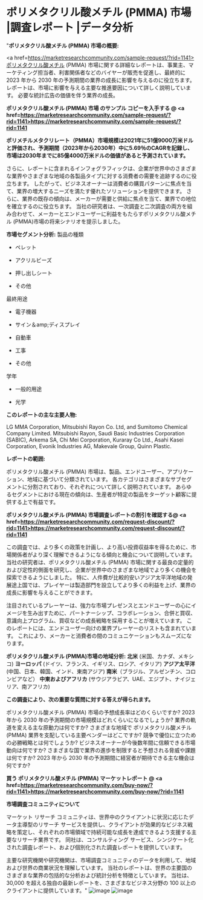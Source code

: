 # ポリメタクリル酸メチル (PMMA) 市場 |調査レポート  |データ分析
"<strong>ポリメタクリル酸メチル (PMMA) 市場の概要:</strong>

<a href=https://marketresearchcommunity.com/sample-request/?rid=1141>ポリメタクリル酸メチル (PMMA)</a> 市場に関する詳細なレポートは、事業主、マーケティング担当者、利害関係者などのバイヤーが販売を促進し、最終的に 2023 年から 2030 年の予測期間の業界の成長に影響を与えるのに役立ちます。レポートは、市場に影響を与える主要な推進要因について詳しく説明しています。 必要な統計広告の価値を伴う業界の成長。

<strong>ポリメタクリル酸メチル (PMMA) 市場 のサンプル コピーを入手する @ <a href=https://marketresearchcommunity.com/sample-request/?rid=1141>https://marketresearchcommunity.com/sample-request/?rid=1141</a></strong>

<strong>ポリメチルメタクリレート（PMMA）市場規模は2021年に51億9000万米ドルと評価され、予測期間（2023年から2030年）中に5.69％のCAGRを記録し、市場は2030年までに85億4000万米ドルの価値があると予測されています。</strong>

さらに、レポートに含まれるインフォグラフィックは、企業が世界中のさまざまな業界やさまざまな地域の各製品タイプに対する消費者の需要を追跡するのに役立ちます。 したがって、ビジネスオーナーは消費者の購買パターンに焦点を当て、業界の増大するニーズを満たす優れたソリューションを提供できます。 さらに、業界の既存の傾向は、メーカーが需要と供給に焦点を当て、業界での地位を確立するのに役立ちます。 当社の研究者は、一次調査と二次調査の両方を組み合わせて、メーカーとエンドユーザーに利益をもたらすポリメタクリル酸メチル (PMMA)市場の将来シナリオを提示しました。

<strong>市場セグメント分析:</strong>
製品の種類



- ペレット

- アクリルビーズ

- 押し出しシート

- その他



最終用途



- 電子機器

- サイン＆amp;ディスプレイ

- 自動車

- 工事

- その他



学年



- 一般的用途

- 光学

<strong>このレポートの主な主要人物:</strong>

LG MMA Corporation, Mitsubishi Rayon Co. Ltd, and Sumitomo Chemical Company Limited. Mitsubishi Rayon, Saudi Basic Industries Corporation (SABIC), Arkema SA, Chi Mei Corporation, Kuraray Co Ltd., Asahi Kasei Corporation, Evonik Industries AG, Makevale Group, Quinn Plastic.



<strong>レポートの範囲:</strong>

ポリメタクリル酸メチル (PMMA) 市場は、製品、エンドユーザー、アプリケーション、地域に基づいて分類されています。 各カテゴリはさまざまなサブセグメントに分割されており、それぞれについて詳しく説明されています。 あらゆるセグメントにおける現在の傾向は、生産者が特定の製品をターゲット顧客に提供する上で有益です。

<strong>ポリメタクリル酸メチル (PMMA) 市場調査レポートの割引を確認する@ <a href=https://marketresearchcommunity.com/request-discount/?rid=1141>https://marketresearchcommunity.com/request-discount/?rid=1141</a></strong>

この調査では、より多くの政策を計画し、より高い投資収益率を得るために、市場関係者がより深く理解できるようになる傾向と機会について説明しています。 当社の研究者は、ポリメタクリル酸メチル (PMMA) 市場に関する最良の定量的および定性的側面を研究し、企業が世界中のさまざまな地域でより多くの機会を探索できるようにしました。 特に、人件費が比較的安いアジア太平洋地域の発展途上国では、プレイヤーは製造部門を設立してより多くの利益を上げ、業界の成長に影響を与えることができます。

注目されているプレーヤーは、強力な市場プレゼンスとエンドユーザーの心にイメージを生み出すために、パートナーシップ、コラボレーション、合併と買収、意識向上プログラム、買収などの成長戦略を採用することが増えています。 このレポートには、エンドユーザー向けの業界プレーヤーのリストも含まれています。 これにより、メーカーと消費者の間のコミュニケーションもスムーズになります。

<strong>ポリメタクリル酸メチル (PMMA)市場の地域分析:</strong>
<strong>北米</strong> (米国、カナダ、メキシコ)
<strong>ヨーロッパ</strong> (ドイツ、フランス、イギリス、ロシア、イタリア)
<strong>アジア太平洋</strong> (中国、日本、韓国、インド、東南アジア)
<strong>南米</strong>（ブラジル、アルゼンチン、コロンビアなど）
<strong>中東およびアフリカ</strong> (サウジアラビア、UAE、エジプト、ナイジェリア、南アフリカ)

<strong>この調査により、次の重要な質問に対する答えが得られます。</strong>

ポリメタクリル酸メチル (PMMA) 市場の予想成長率はどのくらいですか? 2023 年から 2030 年の予測期間の市場規模はどれくらいになるでしょうか?
業界の軌道を変える主な原動力は何ですか?
さまざまな地域で ポリメタクリル酸メチル (PMMA) 業界を支配している主要ベンダーはどこですか? 競争で優位に立つための必勝戦略とは何でしょうか?
ビジネスオーナーが今後数年間に信頼できる市場動向は何ですか?
さまざまな国で業界の進歩を制限すると予想される脅威や課題は何ですか?
2023 年から 2030 年の予測期間に経営者が期待できる主な機会は何ですか?

<strong>買う ポリメタクリル酸メチル (PMMA) マーケットレポート @ <a href=https://marketresearchcommunity.com/buy-now/?rid=1141>https://marketresearchcommunity.com/buy-now/?rid=1141</a></strong>

<strong>市場調査コミュニティについて</strong>

マーケット リサーチ コミュニティは、世界中のクライアントに状況に応じたデータ主導型のリサーチ サービスを提供し、クライアントが効果的なビジネス戦略を策定し、それぞれの市場領域で持続可能な成長を達成できるよう支援する主要なリサーチ業界です。 同社は、コンサルティング サービス、シンジケート化された調査レポート、および個別化された調査レポートを提供しています。

主要な研究機関や研究機関は、市場調査コミュニティのデータを利用して、地域および世界の商業状況を理解しています。 当社のレポートは、世界の主要国のさまざまな業界の包括的な分析および統計分析を特徴としています。 当社は、30,000 を超える独自の最新レポートを、さまざまなビジネス分野の 100 以上のクライアントに提供しています。"
![image](https://github.com/Gargi1522/MRC/assets/158283091/920c7fae-aa24-4504-8cec-10e8b119ffcd)
![image](https://github.com/Gargi1522/MRC/assets/158283091/27bea2aa-14e4-4767-a1b6-481afafda78d)
